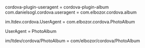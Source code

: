 cordova-plugin-useragent = cordova-plugin-album
com.danielsogl.cordova.useragent = com.elbozor.cordova.album


im.ltdev.cordova.UserAgent = com.elbozor.cordova.PhotoAlbum


UserAgent = PhotoAlbum


im/ltdev/cordova/PhotoAlbum = com/elbozor/cordova/PhotoAlbum